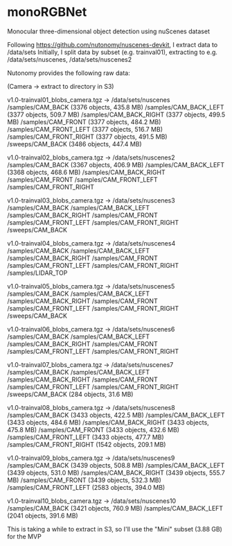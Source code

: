 # monoRGBNet
Monocular three-dimensional object detection using nuScenes dataset

Following https://github.com/nutonomy/nuscenes-devkit, I extract data to /data/sets
Initially, I split data by subset (e.g. trainval01), extracting to e.g. /data/sets/nuscenes, /data/sets/nuscenes2

Nutonomy provides the following raw data:

(Camera -> extract to directory in S3)

v1.0-trainval01_blobs_camera.tgz -> /data/sets/nuscenes
/samples/CAM_BACK (3376 objects, 435.8 MB)
/samples/CAM_BACK_LEFT (3377 objects, 509.7 MB)
/samples/CAM_BACK_RIGHT (3377 objects, 499.5 MB)
/samples/CAM_FRONT (3377 objects, 484.2 MB)
/samples/CAM_FRONT_LEFT (3377 objects, 516.7 MB)
/samples/CAM_FRONT_RIGHT (3377 objects, 491.5 MB)
/sweeps/CAM_BACK (3486 objects, 447.4 MB)

v1.0-trainval02_blobs_camera.tgz -> /data/sets/nuscenes2
/samples/CAM_BACK (3367 objects, 406.9 MB)
/samples/CAM_BACK_LEFT (3368 objects, 468.6 MB)
/samples/CAM_BACK_RIGHT 
/samples/CAM_FRONT
/samples/CAM_FRONT_LEFT
/samples/CAM_FRONT_RIGHT

v1.0-trainval03_blobs_camera.tgz -> /data/sets/nuscenes3
/samples/CAM_BACK
/samples/CAM_BACK_LEFT
/samples/CAM_BACK_RIGHT
/samples/CAM_FRONT
/samples/CAM_FRONT_LEFT
/samples/CAM_FRONT_RIGHT
/sweeps/CAM_BACK

v1.0-trainval04_blobs_camera.tgz -> /data/sets/nuscenes4
/samples/CAM_BACK
/samples/CAM_BACK_LEFT
/samples/CAM_BACK_RIGHT
/samples/CAM_FRONT
/samples/CAM_FRONT_LEFT
/samples/CAM_FRONT_RIGHT
/samples/LIDAR_TOP

v1.0-trainval05_blobs_camera.tgz -> /data/sets/nuscenes5
/samples/CAM_BACK
/samples/CAM_BACK_LEFT
/samples/CAM_BACK_RIGHT
/samples/CAM_FRONT
/samples/CAM_FRONT_LEFT
/samples/CAM_FRONT_RIGHT
/sweeps/CAM_BACK

v1.0-trainval06_blobs_camera.tgz -> /data/sets/nuscenes6
/samples/CAM_BACK
/samples/CAM_BACK_LEFT
/samples/CAM_BACK_RIGHT
/samples/CAM_FRONT
/samples/CAM_FRONT_LEFT
/samples/CAM_FRONT_RIGHT

v1.0-trainval07_blobs_camera.tgz -> /data/sets/nuscenes7
/samples/CAM_BACK
/samples/CAM_BACK_LEFT
/samples/CAM_BACK_RIGHT
/samples/CAM_FRONT
/samples/CAM_FRONT_LEFT
/samples/CAM_FRONT_RIGHT 
/sweeps/CAM_BACK (284 objects, 31.6 MB)

v1.0-trainval08_blobs_camera.tgz -> /data/sets/nuscenes8
/samples/CAM_BACK (3433 objects, 422.5 MB)
/samples/CAM_BACK_LEFT (3433 objects, 484.6 MB)
/samples/CAM_BACK_RIGHT (3433 objects, 475.8 MB)
/samples/CAM_FRONT (3433 objects, 432.6 MB)
/samples/CAM_FRONT_LEFT (3433 objects, 477.7 MB)
/samples/CAM_FRONT_RIGHT (1542 objects, 209.1 MB)

v1.0-trainval09_blobs_camera.tgz -> /data/sets/nuscenes9
/samples/CAM_BACK (3439 objects, 508.8 MB)
/samples/CAM_BACK_LEFT (3439 objects, 531.0 MB)
/samples/CAM_BACK_RIGHT (3439 objects, 555.7 MB)
/samples/CAM_FRONT (3439 objects, 532.3 MB)
/samples/CAM_FRONT_LEFT (2583 objects, 394.0 MB)

v1.0-trainval10_blobs_camera.tgz -> /data/sets/nuscenes10
/samples/CAM_BACK (3421 objects, 760.9 MB)
/samples/CAM_BACK_LEFT (2041 objects, 391.6 MB)

This is taking a while to extract in S3, so I'll use the "Mini" subset (3.88 GB) for the MVP
